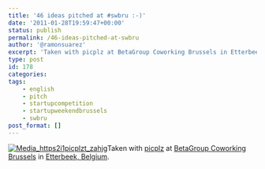 ```yaml
---
title: '46 ideas pitched at #swbru :-)'
date: '2011-01-28T19:59:47+00:00'
status: publish
permalink: /46-ideas-pitched-at-swbru
author: '@ramonsuarez'
excerpt: 'Taken with picplz at BetaGroup Coworking Brussels in Etterbeek, Belgium.'
type: post
id: 178
categories:
tags:
    - english
    - pitch
    - startupcompetition
    - startupweekendbrussels
    - swbru
post_format: []
---
```

[![Media_https2i1picplzt_zahjg](/uploads/2011/01/media_https2i1picplzt_zahjg-scaled1000.jpg?w=300)](/uploads/2011/01/media_https2i1picplzt_zahjg-scaled1000.jpg)Taken with [picplz](http://picplz.com) at [BetaGroup Coworking Brussels](http://picplz.com/pics/betagroup-coworking-brussels-etterbek-belgium/) in [Etterbeek, Belgium](http://picplz.com/city/etterbeek-be/). 